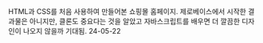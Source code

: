 HTML과 CSS를 처음 사용하여 만들어본 쇼핑몰 홈페이지.
제로베이스에서 시작한 결과물은 아니지만, 
클론도 중요다는 것을 알았고 자바스크립트를 배우면 더 깔끔한 디자인이 나오지 않을까 기대됨. 24-05-22
